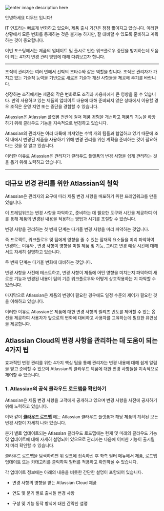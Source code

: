 ![enter image description here](https://i2.wp.com/atlassianblog.wpengine.com/wp-content/uploads/2021/08/download.png?resize=1560,760&ssl=1)

안녕하세요 디무브 입니다!

IT 인프라는 빠르게 변화하고 있으며, 제품 출시 기간은 점점 짧아지고 있습니다. 이러한 상황에서 모든 변화를 통제하는 것은 불가능 하지만, 잘 대비할 수 있도록 준비하고 계획하는 것이 중요합니다. 

이번 포스팅에서는 제품의 업데이트 및 출시로 인한 워크플로우 중단을 방지하는데 도움이 되는 4가지 변경 관리 방법에 대해 다뤄보고자 합니다.

----------

조직의 관리자는 여러 면에서 선박의 조타수와 같은 역할을 합니다. 조직은 관리자가 가지고 있는 기술적 능력을 기반으로 새로운 기술과 개선 사항들을 제공해 주기를 바랍니다.

성장하는 조직에서는 제품의 작은 변화로도 조직과 사용자에게 큰 영향을 줄 수 있습니다. 만약 사용하고 있는 제품의 업데이트 내용에 대해 준비되지 않은 상태에서 이용할 경우 조직은 운영 지연 또는 중단을 경험할 수 있습니다.

Atlassian은 Atlassian 플랫폼 전반에 걸쳐 제품 경험을 개선하고 제품의 기능을 확장하기 위해 클라우드 기능을 지속적으로 변경하고 있습니다.

Atlassian의 관리자는 여러 대륙에 퍼져있는 수백 개의 팀들과 협업하고 있기 때문에 조직 내에서 변경된 제품을 사용하기 위해 변경 관리를 위한 계획을 준비하는 것이 필요하다는 것을 잘 알고 있습니다.

이러한 이유로 Atlassian은 관리자가 클라우드 플랫폼의 변경 사항을 쉽게 관리하는 것을 돕기 위해 노력하고 있습니다.

---

## **대규모 변경 관리를 위한 Atlassian의 철학**

Atlassian은 관리자의 요구에 따라 제품 변경 사항을 배포하기 위한 프레임워크를 만들었습니다.

이 프레임워크는 변경 사항을 파악하고, 준비하는 데 필요한 도구와 시간을 제공하여 이를 통해 제품의 변경된 내용을 적용하는 방법과 시기를 조절할 수 있습니다.

변경 사항을 관리하는 첫 번째 단계는 다가올 변경 사항을 미리 파악하는 것입니다.

즉 프로젝트, 워크플로우 및 팀에게 영향을 줄 수 있는 잠재적 요소들을 미리 파악하여 변경하는 이유와 , 변경 사항이 영향을 미칠 제품 및 기능, 그리고 변경 예상 시간에 대해서도 자세히 설명하고 있습니다.

두 번째 단계는 다가올 변화에 대비하는 것입니다.

변경 사항을 사전에 테스트하고, 변경 사항이 제품에 어떤 영향을 미치는지 파악하여 새로운 기능과 변경된 내용이 팀의 기존 워크플로우와 어떻게 상호작용하는 지 파악할 수 있습니다.

마지막으로 Atlassian은 제품의 변경이 필요한 경우에도 일정 수준의 제어가 필요한 것을 이해하고 있습니다.

이러한 이유로 Atlassian은 제품에 대한 변경 사항의 릴리즈 빈도를 제어할 수 있는 옵션을 제공하여 사용자가 앞으로의 변화에 대비하고 사용자를 교육하는데 필요한 유연성을 제공합니다.

## **Atlassian Cloud의 변경 사항을 관리하는 데 도움이 되는 4가지 팁**

효과적인 변경 관리를 위한 4가지 핵심 팁을 통해 관리자는 변경 내용에 대해 쉽게 알림을 받고 준비할 수 있으며 Atlassian의 클라우드 제품에 대한 변경 사항들을 지속적으로 제어할 수 있습니다.

### **1. Atlassian의 공식 클라우드 로드맵을 확인하기**

Atlassian은 제품 변경 사항을 고객에게 공개하고 있으며 변경 사항을 사전에 공지하기 위해 노력하고 있습니다.

이와 같이 [**클라우드 로드맵**](https://www.atlassian.com/roadmap/cloud "https://www.atlassian.com/roadmap/cloud")  에는 Atlassian 클라우드 플랫폼과 해당 제품의 계획된 모든 변경 사항이 자세히 나와 있습니다.

분기 별로 업데이트되는 Atlassian 클라우드 로드맵에는 현재 및 미래의 클라우드 기능 및 업데이트에 대해 자세히 설명되어 있으므로 관리자는 다음에 어떠한 기능이 출시될 지 미리 확인할 수 있습니다.

클라우드 로드맵을 탐색하려면 위 링크에 접속하신 후 좌측 필터 메뉴에서 제품, 로드맵 업데이트 또는 카테고리를 클릭하여 필터를 적용하고 확인하실 수 있습니다.

각 업데이트 정보에는 아래의 내용을 비롯한 간단한 설명이 포함되어 있습니다.

-   변경 사항의 영향을 받는 Atlassian Cloud 제품
    
-   연도 및 분기 별로 출시될 변경 사항
    
-   구성 및 기능 동작 방식에 대한 간략한 설명
<!--stackedit_data:
eyJoaXN0b3J5IjpbMjIxODI2MDU4XX0=
-->